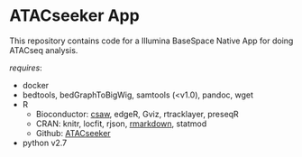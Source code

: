 # ATACseeker App #

This repository contains code for a Illumina BaseSpace Native App for doing ATACseq analysis.

*requires*: 
* docker 
* bedtools, bedGraphToBigWig, samtools (<v1.0), pandoc, wget
* R
    * Bioconductor:  [csaw](http://bioconductor.org/packages/release/bioc/html/csaw.html), edgeR, Gviz, rtracklayer, preseqR 
    * CRAN: knitr, locfit, rjson, [rmarkdown](https://cran.r-project.org/web/packages/rmarkdown/index.html), statmod
    * Github: [ATACseeker](https://github.com/RamsinghLab/ATACseeker) 
* python v2.7
